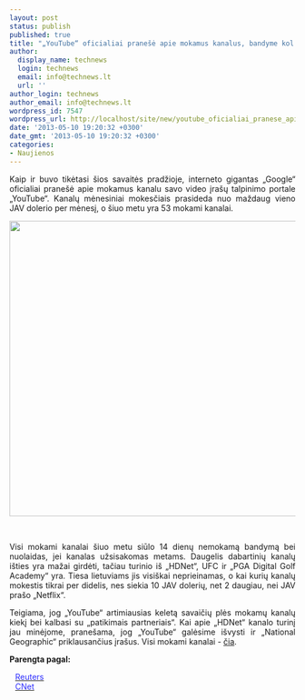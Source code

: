 ```yaml
---
layout: post
status: publish
published: true
title: "„YouTube“ oficialiai pranešė apie mokamus kanalus, bandyme kol kas - 53 kanalai"
author:
  display_name: technews
  login: technews
  email: info@technews.lt
  url: ''
author_login: technews
author_email: info@technews.lt
wordpress_id: 7547
wordpress_url: http://localhost/site/new/youtube_oficialiai_pranese_apie_mokamus_kanalus_bandyme_kol_kas__53_kanalai/
date: '2013-05-10 19:20:32 +0300'
date_gmt: '2013-05-10 19:20:32 +0300'
categories:
- Naujienos
---
```

<p style="text-align:justify">Kaip ir buvo tikėtasi šios savaitės pradžioje, interneto gigantas „Google“ oficialiai pranešė apie mokamus kanalu savo video įrašų talpinimo portale „YouTube“. Kanalų mėnesiniai mokesčiais prasideda nuo maždaug vieno JAV dolerio per mėnesį, o šiuo metu yra 53 mokami kanalai.</p>
<p style="text-align:center"> <a target="blank" href="http://www.technologijos.lt/upload/image/n/technologijos/it/S-33119/youtube.jpg"><img alt="" src="http://www.technologijos.lt/upload/image/n/technologijos/it/S-33119/1-youtube.jpg" style="width: 520px;" /></a></p>
<div style="text-align:center"> <strong></strong><br/><em></em></div>
<div style="text-align:justify"><!--[if gte mso 9]><![endif]--></p>
<p><span>Visi mokami kanalai šiuo metu siūlo 14 dienų nemokamą bandymą bei nuolaidas, jei kanalas užsisakomas metams. Daugelis dabartinių kanalų išties yra mažai girdėti, tačiau turinio iš &bdquo;HDNet&ldquo;, UFC ir &bdquo;PGA Digital Golf Academy&ldquo; yra. Tiesa lietuviams jis visiškai neprieinamas, o kai kurių kanalų mokestis tikrai per didelis, nes siekia 10 JAV dolerių, net 2 daugiau, nei JAV prašo &bdquo;Netflix&ldquo;.</span></p>
<p><span>Teigiama, jog &bdquo;YouTube&ldquo; artimiausias keletą savaičių plės mokamų kanalų kiekį bei kalbasi su &bdquo;patikimais partneriais&ldquo;. Kai apie &bdquo;HDNet&ldquo; kanalo turinį jau minėjome, pranešama, jog &bdquo;YouTube&ldquo; galėsime išvysti ir &bdquo;National Geographic&ldquo; priklausančius įrašus. Visi mokami kanalai - <a href="http://www.youtube.com/channels/paid_channels">čia</a>.</span></p>
</div>
<p><strong>Parengta pagal:</strong></p>
<p style="margin:0px 0px 0px 10px"><a target="blank" href="http://www.reuters.com/article/2013/05/09/net-us-youtube-subscription-idUSBRE9480Z520130509"><span style="color:#2E2EFE">Reuters</span></a></p>
<p style="margin:0px 0px 0px 10px"><a target="blank" href="http://news.cnet.com/8301-1023_3-57583760-93/youtube-begins-paid-subscription-pilot/"><span style="color:#2E2EFE">CNet</span></a></p>
